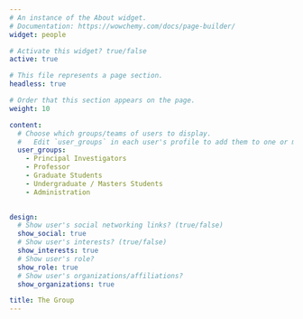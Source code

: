 ```yaml
---
# An instance of the About widget.
# Documentation: https://wowchemy.com/docs/page-builder/
widget: people

# Activate this widget? true/false
active: true

# This file represents a page section.
headless: true

# Order that this section appears on the page.
weight: 10

content:
  # Choose which groups/teams of users to display.
  #   Edit `user_groups` in each user's profile to add them to one or more of these groups.
  user_groups:
    - Principal Investigators
    - Professor
    - Graduate Students
    - Undergraduate / Masters Students
    - Administration
  

design:
  # Show user's social networking links? (true/false)
  show_social: true
  # Show user's interests? (true/false)
  show_interests: true
  # Show user's role?
  show_role: true
  # Show user's organizations/affiliations?
  show_organizations: true

title: The Group
---
```

